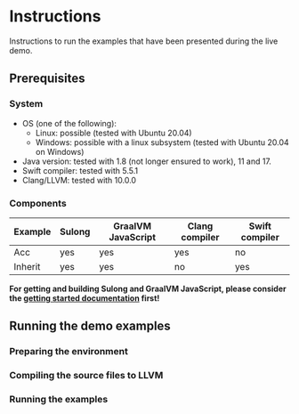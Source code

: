 # Instructions
Instructions to run the examples that have been presented during the live demo. 

## Prerequisites

### System
* OS (one of the following): 
  * Linux: possible (tested with Ubuntu 20.04) 
  * Windows: possible with a linux subsystem (tested with Ubuntu 20.04 on Windows)
* Java version: tested with 1.8 (not longer ensured to work), 11 and 17.
* Swift compiler: tested with 5.5.1
* Clang/LLVM: tested with 10.0.0

### Components

|Example   	|Sulong  	|GraalVM JavaScript   	|Clang compiler   	|Swift compiler   	|
|---	|---	|---	|---  	|--- |
|Acc   	|yes   	|yes   	|yes   	|no |
|Inherit   	|yes   	|yes   	|no   	|yes  | 

**For getting and building Sulong and GraalVM JavaScript, please consider the [getting started documentation](../GETTINGSTARTED.md)  first!**

## Running the demo examples

### Preparing the environment

### Compiling the source files to LLVM

### Running the examples
